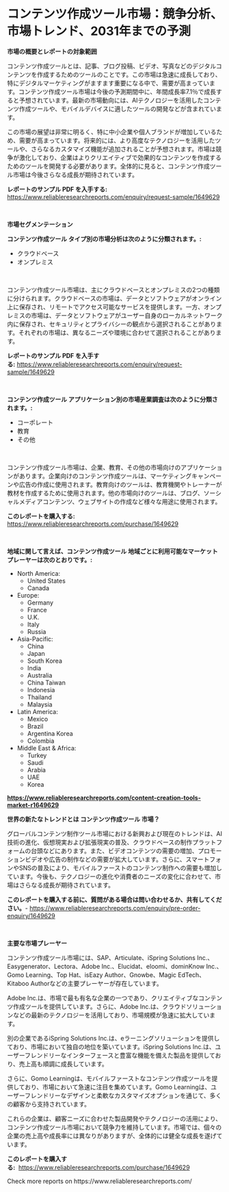<p><h1>コンテンツ作成ツール市場：競争分析、市場トレンド、2031年までの予測</h1></p><p><strong>市場の概要とレポートの対象範囲</strong></p>
<p><p>コンテンツ作成ツールとは、記事、ブログ投稿、ビデオ、写真などのデジタルコンテンツを作成するためのツールのことです。この市場は急速に成長しており、特にデジタルマーケティングがますます重要になる中で、需要が高まっています。コンテンツ作成ツール市場は今後の予測期間中に、年間成長率7.1％で成長すると予想されています。最新の市場動向には、AIテクノロジーを活用したコンテンツ作成ツールや、モバイルデバイスに適したツールの開発などが含まれています。</p><p>この市場の展望は非常に明るく、特に中小企業や個人ブランドが増加しているため、需要が高まっています。将来的には、より高度なテクノロジーを活用したツールや、さらなるカスタマイズ機能が追加されることが予想されます。市場は競争が激化しており、企業はよりクリエイティブで効果的なコンテンツを作成するためのツールを開発する必要があります。全体的に見ると、コンテンツ作成ツール市場は今後さらなる成長が期待されています。</p></p>
<p><strong>レポートのサンプル PDF を入手する:</strong> <a href="https://www.reliableresearchreports.com/enquiry/request-sample/1649629">https://www.reliableresearchreports.com/enquiry/request-sample/1649629</a></p>
<p>&nbsp;</p>
<p><strong>市場セグメンテーション</strong></p>
<p><strong>コンテンツ作成ツール タイプ別の市場分析は次のように分類されます。:</strong></p>
<p><ul><li>クラウドベース</li><li>オンプレミス</li></ul></p>
<p>&nbsp;</p>
<p><p>コンテンツ作成ツール市場は、主にクラウドベースとオンプレミスの2つの種類に分けられます。クラウドベースの市場は、データとソフトウェアがオンライン上に保存され、リモートでアクセス可能なサービスを提供します。一方、オンプレミスの市場は、データとソフトウェアがユーザー自身のローカルネットワーク内に保存され、セキュリティとプライバシーの観点から選択されることがあります。それぞれの市場は、異なるニーズや環境に合わせて選択されることがあります。</p></p>
<p><strong>レポートのサンプル PDF を入手する:</strong>&nbsp;<a href="https://www.reliableresearchreports.com/enquiry/request-sample/1649629">https://www.reliableresearchreports.com/enquiry/request-sample/1649629</a></p>
<p>&nbsp;</p>
<p><strong> コンテンツ作成ツール アプリケーション別の市場産業調査は次のように分類されます。:</strong></p>
<p><ul><li>コーポレート</li><li>教育</li><li>その他</li></ul></p>
<p>&nbsp;</p>
<p><p>コンテンツ作成ツール市場は、企業、教育、その他の市場向けのアプリケーションがあります。企業向けのコンテンツ作成ツールは、マーケティングキャンペーンや広告の作成に使用されます。教育向けのツールは、教育機関やトレーナーが教材を作成するために使用されます。他の市場向けのツールは、ブログ、ソーシャルメディアコンテンツ、ウェブサイトの作成など様々な用途に使用されます。</p></p>
<p><strong>このレポートを購入する:</strong>&nbsp; <a href="https://www.reliableresearchreports.com/purchase/1649629">https://www.reliableresearchreports.com/purchase/1649629</a></p>
<p>&nbsp;</p>
<p><strong>地域に関して言えば、コンテンツ作成ツール 地域ごとに利用可能なマーケットプレーヤーは次のとおりです。:</strong></p>
<p><ul>
    <li>
        North America:
        <ul>
            <li>United States</li>
            <li>Canada</li>
        </ul>
    </li>
    <li>
        Europe:
        <ul>
            <li>Germany</li>
            <li>France</li>
            <li>U.K.</li>
            <li>Italy</li>
            <li>Russia</li>
        </ul>
    </li>
    <li>
        Asia-Pacific:
        <ul>
            <li>China</li>
            <li>Japan</li>
            <li>South Korea</li>
            <li>India</li>
            <li>Australia</li>
            <li>China Taiwan</li>
            <li>Indonesia</li>
            <li>Thailand</li>
            <li>Malaysia</li>
        </ul>
    </li>
    <li>
        Latin America:
        <ul>
            <li>Mexico</li>
            <li>Brazil</li>
            <li>Argentina Korea</li>
            <li>Colombia</li>
        </ul>
    </li>
    <li>
        Middle East & Africa:
        <ul>
            <li>Turkey</li>
            <li>Saudi</li>
            <li>Arabia</li>
            <li>UAE</li>
            <li>Korea</li>
        </ul>
    </li>
    </ul></p>
<p><strong><a href="https://www.reliableresearchreports.com/content-creation-tools-market-r1649629">https://www.reliableresearchreports.com/content-creation-tools-market-r1649629</a></strong>&nbsp;</p>
<p><strong>世界の新たなトレンドとは コンテンツ作成ツール 市場？</strong></p>
<p><p>グローバルコンテンツ制作ツール市場における新興および現在のトレンドは、AI技術の進化、仮想現実および拡張現実の普及、クラウドベースの制作プラットフォームの台頭などにあります。また、ビデオコンテンツの需要の増加、プロモーションビデオや広告の制作などの需要が拡大しています。さらに、スマートフォンやSNSの普及により、モバイルファーストのコンテンツ制作への需要も増加しています。今後も、テクノロジーの進化や消費者のニーズの変化に合わせて、市場はさらなる成長が期待されています。</p></p>
<p><strong>このレポートを購入する前に、質問がある場合は問い合わせるか、共有してください。</strong>- <a href="https://www.reliableresearchreports.com/enquiry/pre-order-enquiry/1649629">https://www.reliableresearchreports.com/enquiry/pre-order-enquiry/1649629</a></p>
<p>&nbsp;</p>
<p><strong>主要な市場プレーヤー</strong></p>
<p><p>コンテンツ作成ツール市場には、SAP、Articulate、iSpring Solutions Inc.、Easygenerator、Lectora、Adobe Inc.、Elucidat、eloomi、dominKnow Inc.、Gomo Learning、Top Hat、isEazy Author、Gnowbe、Magic EdTech、Kitaboo Authorなどの主要プレーヤーが存在しています。</p><p>Adobe Inc.は、市場で最も有名な企業の一つであり、クリエイティブなコンテンツ作成ツールを提供しています。さらに、Adobe Inc.は、クラウドソリューションなどの最新のテクノロジーを活用しており、市場規模が急速に拡大しています。</p><p>別の企業であるiSpring Solutions Inc.は、eラーニングソリューションを提供しており、市場において独自の地位を築いています。iSpring Solutions Inc.は、ユーザーフレンドリーなインターフェースと豊富な機能を備えた製品を提供しており、売上高も順調に成長しています。</p><p>さらに、Gomo Learningは、モバイルファーストなコンテンツ作成ツールを提供しており、市場において急速に注目を集めています。Gomo Learningは、ユーザーフレンドリーなデザインと柔軟なカスタマイズオプションを通じて、多くの顧客から支持されています。</p><p>これらの企業は、顧客ニーズに合わせた製品開発やテクノロジーの活用により、コンテンツ作成ツール市場において競争力を維持しています。市場では、個々の企業の売上高や成長率には異なりがありますが、全体的には健全な成長を遂げています。</p></p>
<p><strong>このレポートを購入する:</strong>&nbsp;&nbsp;<a href="https://www.reliableresearchreports.com/purchase/1649629">https://www.reliableresearchreports.com/purchase/1649629</a></p>
<p>Check more reports on https://www.reliableresearchreports.com/</p>
